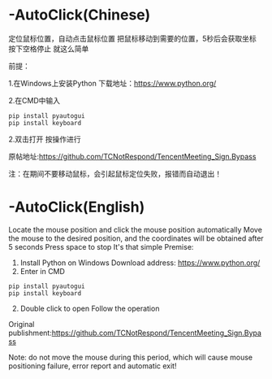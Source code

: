 # -AutoClick(Chinese)
定位鼠标位置，自动点击鼠标位置
把鼠标移动到需要的位置，5秒后会获取坐标
按下空格停止
就这么简单

前提：

1.在Windows上安装Python
下载地址：https://www.python.org/

2.在CMD中输入
```
pip install pyautogui
pip install keyboard
```
2.双击打开
按操作进行

原帖地址:https://github.com/TCNotRespond/TencentMeeting_Sign.Bypass

注：在期间不要移动鼠标，会引起鼠标定位失败，报错而自动退出！


# -AutoClick(English)
Locate the mouse position and click the mouse position automatically
Move the mouse to the desired position, and the coordinates will be obtained after 5 seconds
Press space to stop
It's that simple
Premise:
1. Install Python on Windows
Download address: https://www.python.org/
2. Enter in CMD
```
pip install pyautogui
pip install keyboard
```
2. Double click to open
Follow the operation


Original publishment:https://github.com/TCNotRespond/TencentMeeting_Sign.Bypass

Note: do not move the mouse during this period, which will cause mouse positioning failure, error report and automatic exit!
